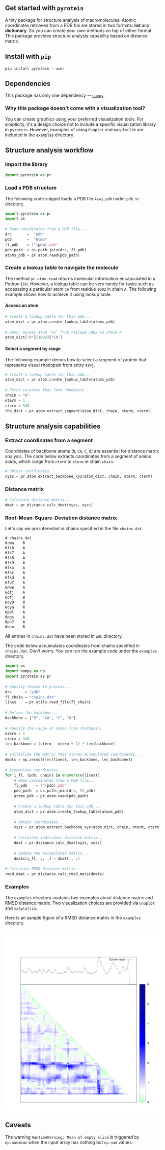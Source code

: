 
<!-- What is this for? -->

## Get started with `pyrotein`

A tiny package for structure analysis of macromolecules.  Atomic coordinates
retrieved from a PDB file are stored in two formats: **list** and
**dictionary**.  So you can create your own methods on top of either format.
This package provides structure analysis capability based on distance matrix.


## Install with `pip`

```
pip install pyrotein --user
```


<!-- Why it might be a good choice? -->

<!-- Minimal dependency -->

## Dependencies

This package has only one dependency -- [`numpy`](https://numpy.org/).  

### Why this package doesn't come with a visualization tool?

You can create graphics using your preferred visualization tools.  For
simplicity, it's a design choice not to include a specific visualization library
in `pyrotein`.  However, examples of using `Gnuplot` and `matplotlib` are
included in the `examples` directory.  


## Structure analysis workflow

### Import the library

```Python
import pyrotein as pr
```

### Load a PDB structure

The following code snippet loads a PDB file `4zwj.pdb` under `pdb_vr` directory.  

```Python
import pyrotein as pr
import os

# Read coordinates from a PDB file...
drc       =  "pdb"
pdb       =  "6cmo"
fl_pdb    = f"{pdb}.pdb"
pdb_path  = os.path.join(drc, fl_pdb)
atoms_pdb = pr.atom.read(pdb_path)
```

### Create a lookup table to navigate the molecule

The method `pr.atom.read` returns molecular information encapsulated in a Python
List.  However, a lookup table can be very handy for tasks such as accesssing a
particular atom `CA` from residue `1002` in chain `A`.  The following example
shows how to achieve it using lookup table.

#### Access an atom

```Python
# Create a lookup table for this pdb...
atom_dict = pr.atom.create_lookup_table(atoms_pdb)

# Demo: Access atom `CA` from residue 1002 in chain A
atom_dict["A"][1002]["CA"]
```

#### Select a segment by range

The following example demos how to select a segment of protein that represents
visual rhodopsin from entry `4zwj`.  

```Python
# Create a lookup table for this pdb...
atom_dict = pr.atom.create_lookup_table(atoms_pdb)

# Fetch residues that form rhodopsin...
chain = "A"
nterm = 1
cterm = 348
rho_dict = pr.atom.extract_segment(atom_dict, chain, nterm, cterm)
```

## Structure analysis capabilities

### Extract coordinates from a segment

Coordinates of backbone atoms (`N`, `CA`, `C`, `O`) are essential for distance
matrix analysis.  The code below extracts coordinates from a segment of amino
acids, which range from `nterm` to `cterm` in chain `chain`.  

```Python
# Obtain coordinates...
xyzs = pr.atom.extract_backbone_xyz(atom_dict, chain, nterm, cterm)
```

### Distance matrix

```Python
# Calculate distance matrix...
dmat = pr.distance.calc_dmat(xyzs, xyzs)
```

### Root-Mean-Square-Deviation distance matrix

Let's say we are interested in chains specified in the file `chains.dat`.  

```
# chains.dat
6cmo    R
6fk6    A
6fk7    A
6fk8    A
6fk9    A
6fka    A
6fkc    A
6fkd    A
6fuf    A
6nwe    A
6ofj    A
6ofj    B
6oy9    R
6oya    R
6pel    A
6pgs    A
6ph7    A
6qno    R
```

All entries in `chains.dat` have been stored in `pdb` directory.  

The code below accumulates coordinates from chains specified in `chains.dat`.
Don't worry.  You can run the example code under the `examples` directory.  

```Python
import os
import numpy as np
import pyrotein as pr

# Specify chains to process...
drc      = "pdb"
fl_chain = "chains.dat"
lines    = pr.utils.read_file(fl_chain)

# Define the backbone...
backbone = ["N", "CA", "C", "O"]

# Specify the range of atoms from rhodopsin...
nterm = 1
cterm = 348
len_backbone = (cterm - nterm + 1) * len(backbone)

# Initialize the matrix that stores accumulated coordinates...
dmats = np.zeros((len(lines), len_backbone, len_backbone))

# Accumulate coordinates...
for i_fl, (pdb, chain) in enumerate(lines):
    # Read coordinates from a PDB file...
    fl_pdb    = f"{pdb}.pdb"
    pdb_path  = os.path.join(drc, fl_pdb)
    atoms_pdb = pr.atom.read(pdb_path)

    # Create a lookup table for this pdb...
    atom_dict = pr.atom.create_lookup_table(atoms_pdb)

    # Obtain coordinates...
    xyzs = pr.atom.extract_backbone_xyz(atom_dict, chain, nterm, cterm)

    # Calculate individual distance matrix...
    dmat = pr.distance.calc_dmat(xyzs, xyzs)

    # Update the accumulated matrix...
    dmats[i_fl, :, :] = dmat[:, :]

# Calculate RMSD distance matrix...
rmsd_dmat = pr.distance.calc_rmsd_mats(dmats)
```

### Examples

The `examples` directory contains two examples about distance matrix and RMSD
distance matrix.  Two visualization choices are provided via `Gnuplot` and
`matplotlib`.  

Here is an sample figure of a RMSD distance matrix in the `examples` directory.

![](./examples/rmsd.png)

## Caveats

The warning `RuntimeWarning: Mean of empty slice` is triggered by `np.nanmean`
when the input array has nothing but `np.nan` values.  


<!--

To do:

- SVD analysis

-->
